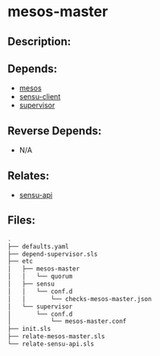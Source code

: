 # mesos-master

## Description:



## Depends:

  -  [mesos](/salt/mesos)
  -  [sensu-client](/salt/sensu-client)
  -  [supervisor](/salt/supervisor)

## Reverse Depends:

  -  N/A

## Relates:

  -  [sensu-api](/salt/sensu-api)

## Files:

```bash
.
├── defaults.yaml
├── depend-supervisor.sls
├── etc
│   ├── mesos-master
│   │   └── quorum
│   ├── sensu
│   │   └── conf.d
│   │       └── checks-mesos-master.json
│   └── supervisor
│       └── conf.d
│           └── mesos-master.conf
├── init.sls
├── relate-mesos-master.sls
└── relate-sensu-api.sls
```
